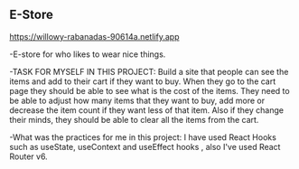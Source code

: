 ## E-Store

https://willowy-rabanadas-90614a.netlify.app

-E-store for who likes to wear nice things.

-TASK FOR MYSELF IN THIS PROJECT: Build a site that people can see the items and add to their cart if they want to buy. When they go to the cart page they should be able to see what is the cost of the items. They need to be able to adjust how many items that they want to buy, add more or decrease the item count if they want less of that item. Also if they change their minds, they should be able to clear all the items from the cart.
 
 -What was the practices for me in this project: I have used React Hooks such as useState, useContext and useEffect hooks , also I've used React Router v6.
